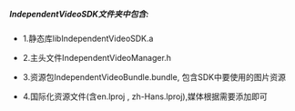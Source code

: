 ##### IndependentVideoSDK文件夹中包含:

* 1.静态库libIndependentVideoSDK.a

* 2.主头文件IndependentVideoManager.h

* 3.资源包IndependentVideoBundle.bundle, 包含SDK中要使用的图片资源

* 4.国际化资源文件\(含en.lproj ,  zh-Hans.lproj\),媒体根据需要添加即可




